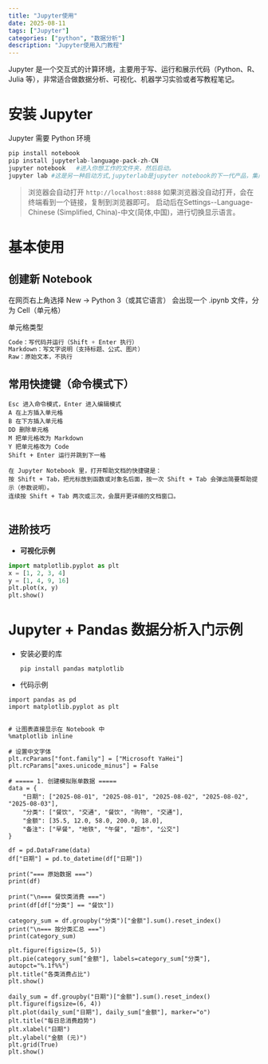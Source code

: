 ```yaml
---
title: "Jupyter使用"
date: 2025-08-11
tags: ["Jupyter"]
categories: ["python", "数据分析"]
description: "Jupyter使用入门教程"
---
```


Jupyter 是一个交互式的计算环境，主要用于写、运行和展示代码（Python、R、Julia 等），非常适合做数据分析、可视化、机器学习实验或者写教程笔记。  

# 安装 Jupyter

Jupyter 需要 Python 环境

```python
pip install notebook
pip install jupyterlab-language-pack-zh-CN
jupyter notebook   #进入你想工作的文件夹，然后启动。
jupyter lab #这是另一种启动方式,jupyterlab是jupyter notebook的下一代产品，集成了更多功能
```
>浏览器会自动打开 `http://localhost:8888`
>如果浏览器没自动打开，会在终端看到一个链接，复制到浏览器即可。
>启动后在Settings--Language-Chinese (Simplified, China)-中文(简体,中国)，进行切换显示语言。
# 基本使用
## 创建新 Notebook
在网页右上角选择 New → Python 3（或其它语言）
会出现一个 .ipynb 文件，分为 Cell（单元格）

单元格类型
```python
Code：写代码并运行（Shift + Enter 执行）
Markdown：写文字说明（支持标题、公式、图片）
Raw：原始文本，不执行
```

  

## 常用快捷键（命令模式下）
```shell
Esc 进入命令模式，Enter 进入编辑模式
A 在上方插入单元格
B 在下方插入单元格
DD 删除单元格
M 把单元格改为 Markdown
Y 把单元格改为 Code
Shift + Enter 运行并跳到下一格

在 Jupyter Notebook 里，打开帮助文档的快捷键是：
按 Shift + Tab，把光标放到函数或对象名后面，按一次 Shift + Tab 会弹出简要帮助提示（参数说明）。
连续按 Shift + Tab 两次或三次，会展开更详细的文档窗口。


```

##  进阶技巧

- **可视化示例**

```python
import matplotlib.pyplot as plt
x = [1, 2, 3, 4]
y = [1, 4, 9, 16]
plt.plot(x, y)
plt.show()

```

# Jupyter + Pandas 数据分析入门示例
- 安装必要的库

  ```
  pip install pandas matplotlib
  ```

- 代码示例

```shell
import pandas as pd
import matplotlib.pyplot as plt


# 让图表直接显示在 Notebook 中
%matplotlib inline  

# 设置中文字体
plt.rcParams["font.family"] = ["Microsoft YaHei"]
plt.rcParams["axes.unicode_minus"] = False

# ===== 1. 创建模拟账单数据 =====
data = {
    "日期": ["2025-08-01", "2025-08-01", "2025-08-02", "2025-08-02", "2025-08-03"],
    "分类": ["餐饮", "交通", "餐饮", "购物", "交通"],
    "金额": [35.5, 12.0, 58.0, 200.0, 18.0],
    "备注": ["早餐", "地铁", "午餐", "超市", "公交"]
}

df = pd.DataFrame(data)
df["日期"] = pd.to_datetime(df["日期"])

print("=== 原始数据 ===")
print(df)

print("\n=== 餐饮类消费 ===")
print(df[df["分类"] == "餐饮"])

category_sum = df.groupby("分类")["金额"].sum().reset_index()
print("\n=== 按分类汇总 ===")
print(category_sum)

plt.figure(figsize=(5, 5))
plt.pie(category_sum["金额"], labels=category_sum["分类"], autopct="%.1f%%")
plt.title("各类消费占比")
plt.show()

daily_sum = df.groupby("日期")["金额"].sum().reset_index()
plt.figure(figsize=(6, 4))
plt.plot(daily_sum["日期"], daily_sum["金额"], marker="o")
plt.title("每日总消费趋势")
plt.xlabel("日期")
plt.ylabel("金额 (元)")
plt.grid(True)
plt.show()

```

